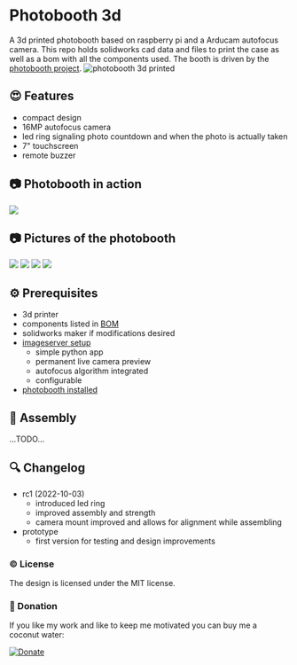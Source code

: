 # Photobooth 3d

A 3d printed photobooth based on raspberry pi and a Arducam autofocus camera.
This repo holds solidworks cad data and files to print the case as well as a bom with all the components used.
The booth is driven by the [photobooth project](https://github.com/PhotoboothProject/photobooth).
![photobooth 3d printed](/images/booth-100-000-screenshot5.PNG)
## :heart_eyes: Features

- compact design
- 16MP autofocus camera
- led ring signaling photo countdown and when the photo is actually taken
- 7" touchscreen
- remote buzzer


## :camera: Photobooth in action

![](/images/take%20picture.gif)


## :camera: Pictures of the photobooth

![](/images/booth-100-000-screenshot1-anno.PNG)
![](/images/booth-100-000-screenshot2.PNG)
![](/images/booth-100-000-screenshot3.PNG)
![](/images/booth-100-000-screenshot4.PNG)

## :gear: Prerequisites

- 3d printer
- components listed in [BOM](docs/BOM.xlsx)
- solidworks maker if modifications desired
- [imageserver setup](https://github.com/mgrl/photobooth-imageserver)
  - simple python app
  - permanent live camera preview
  - autofocus algorithm integrated
  - configurable
- [photobooth installed](https://photoboothproject.github.io/)

## :wrench: Assembly

...TODO...

## :mag: Changelog

- rc1 (2022-10-03)
  - introduced led ring
  - improved assembly and strength
  - camera mount improved and allows for alignment while assembling
- prototype
  - first version for testing and design improvements

### :copyright: License

The design is licensed under the MIT license.  

### :tada: Donation

If you like my work and like to keep me motivated you can buy me a coconut water:

[![Donate](https://img.shields.io/badge/Donate-PayPal-green.svg)](localhost)



